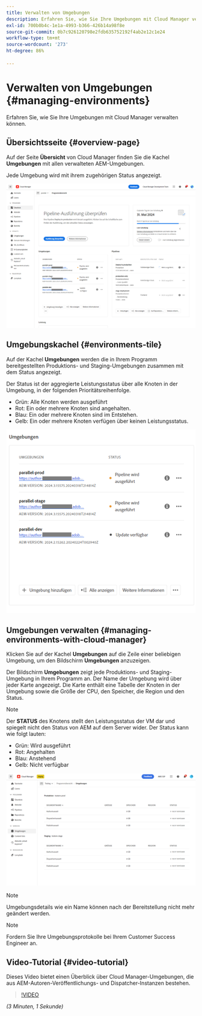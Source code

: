 ```yaml
---
title: Verwalten von Umgebungen
description: Erfahren Sie, wie Sie Ihre Umgebungen mit Cloud Manager verwalten können.
exl-id: 700b0b4c-1e1a-4993-b366-426b14a98f8e
source-git-commit: 0b7c926120798e2fdb635752192f4ab2e12c1e24
workflow-type: tm+mt
source-wordcount: '273'
ht-degree: 86%

---
```



# Verwalten von Umgebungen {#managing-environments}

Erfahren Sie, wie Sie Ihre Umgebungen mit Cloud Manager verwalten können.

## Übersichtsseite {#overview-page}

Auf der Seite **Übersicht** von Cloud Manager finden Sie die Kachel **Umgebungen** mit allen verwalteten AEM-Umgebungen.

Jede Umgebung wird mit ihrem zugehörigen Status angezeigt.

![Übersichtsseite](/help/assets/Manage-Environ-Overview.png)

## Umgebungskachel {#environments-tile}

Auf der Kachel **Umgebungen** werden die in Ihrem Programm bereitgestellten Produktions- und Staging-Umgebungen zusammen mit dem Status angezeigt.

Der Status ist der aggregierte Leistungsstatus über alle Knoten in der Umgebung, in der folgenden Prioritätsreihenfolge.

* Grün: Alle Knoten werden ausgeführt
* Rot: Ein oder mehrere Knoten sind angehalten.
* Blau: Ein oder mehrere Knoten sind im Entstehen.
* Gelb: Ein oder mehrere Knoten verfügen über keinen Leistungsstatus.

![Kachel „Umgebungen“](/help/assets/Environments-card-new.png)

## Umgebungen verwalten {#managing-environments-with-cloud-manager}

Klicken Sie auf der Kachel **Umgebungen** auf die Zeile einer beliebigen Umgebung, um den Bildschirm **Umgebungen** anzuzeigen.

Der Bildschirm **Umgebungen** zeigt jede Produktions- und Staging-Umgebung in Ihrem Programm an. Der Name der Umgebung wird über jeder Karte angezeigt. Die Karte enthält eine Tabelle der Knoten in der Umgebung sowie die Größe der CPU, den Speicher, die Region und den Status.

>[!NOTE]
>
>Der **STATUS** des Knotens stellt den Leistungsstatus der VM dar und spiegelt nicht den Status von AEM auf dem Server wider. Der Status kann wie folgt lauten:

* Grün: Wird ausgeführt
* Rot: Angehalten
* Blau: Anstehend
* Gelb: Nicht verfügbar

![Registerkarte „Umgebungen“](/help/assets/Environments-tab.png)

>[!NOTE]
>
>Umgebungsdetails wie ein Name können nach der Bereitstellung nicht mehr geändert werden.

>[!NOTE]
>
>Fordern Sie Ihre Umgebungsprotokolle bei Ihrem Customer Success Engineer an.

## Video-Tutorial {#video-tutorial}

Dieses Video bietet einen Überblick über Cloud Manager-Umgebungen, die aus AEM-Autoren-Veröffentlichungs- und Dispatcher-Instanzen bestehen.

>[!VIDEO](https://video.tv.adobe.com/v/26318/)

*(3 Minuten, 1 Sekunde)*
